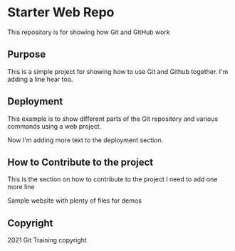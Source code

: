 # Starter Web Repo

This repository is for showing how Git and GitHub work

## Purpose

This is a simple project for showing how to use Git and Github together.
I'm adding a line hear too.

## Deployment

This example is to show different parts of the Git repository and various 
commands using a web project.

Now I'm adding more text to the deployment section.

## How to Contribute to the project

This is the section on how to contribute to the project
I need to add one more line

Sample website with plenty of files for demos

## Copyright

2021 Git Training copyright
